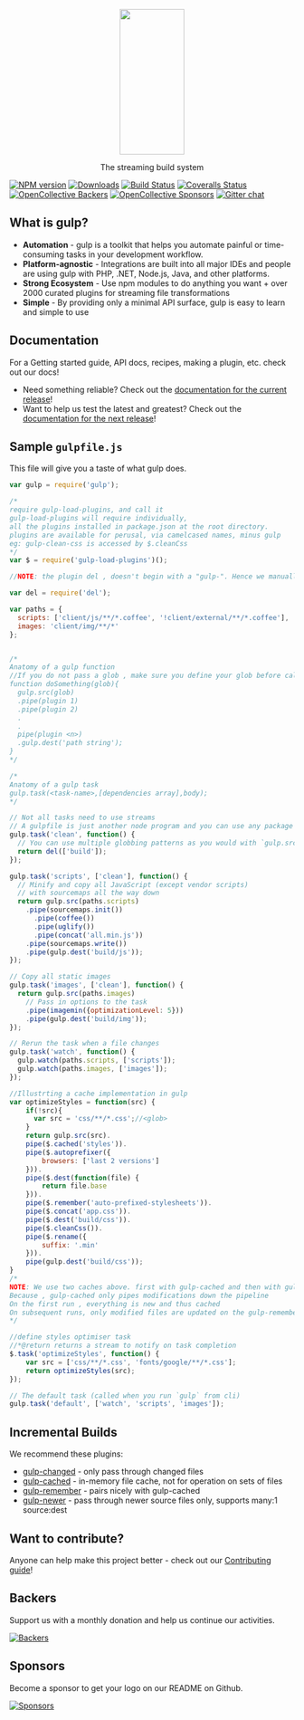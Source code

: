 <p align="center">
  <a href="http://gulpjs.com">
    <img height="257" width="114" src="https://raw.githubusercontent.com/gulpjs/artwork/master/gulp-2x.png">
  </a>
  <p align="center">The streaming build system</p>
</p>

[![NPM version][npm-image]][npm-url] [![Downloads][downloads-image]][npm-url] [![Build Status][travis-image]][travis-url] [![Coveralls Status][coveralls-image]][coveralls-url] [![OpenCollective Backers][backer-badge]][backer-url] [![OpenCollective Sponsors][sponsor-badge]][sponsor-url] [![Gitter chat][gitter-image]][gitter-url]


## What is gulp?

- **Automation** - gulp is a toolkit that helps you automate painful or time-consuming tasks in your development workflow.
- **Platform-agnostic** - Integrations are built into all major IDEs and people are using gulp with PHP, .NET, Node.js, Java, and other platforms.
- **Strong Ecosystem** - Use npm modules to do anything you want + over 2000 curated plugins for streaming file transformations
- **Simple** - By providing only a minimal API surface, gulp is easy to learn and simple to use

## Documentation

For a Getting started guide, API docs, recipes, making a plugin, etc. check out our docs!

- Need something reliable? Check out the [documentation for the current release](/docs/README.md)!
- Want to help us test the latest and greatest? Check out the [documentation for the next release](https://github.com/gulpjs/gulp/tree/4.0)!

## Sample `gulpfile.js`

This file will give you a taste of what gulp does.

```js
var gulp = require('gulp');

/*
require gulp-load-plugins, and call it
gulp-load-plugins will require individually,
all the plugins installed in package.json at the root directory.
plugins are available for perusal, via camelcased names, minus gulp
eg: gulp-clean-css is accessed by $.cleanCss
*/
var $ = require('gulp-load-plugins')();

//NOTE: the plugin del , doesn't begin with a "gulp-". Hence we manually load it into gulpfile

var del = require('del');

var paths = {
  scripts: ['client/js/**/*.coffee', '!client/external/**/*.coffee'],
  images: 'client/img/**/*'
};


/*
Anatomy of a gulp function
//If you do not pass a glob , make sure you define your glob before calling gulp.src();
function doSomething(glob){
  gulp.src(glob)
  .pipe(plugin 1)
  .pipe(plugin 2)
  .
  .
  pipe(plugin <n>)
  .gulp.dest('path string');
}
*/

/*
Anatomy of a gulp task
gulp.task(<task-name>,[dependencies array],body);
*/

// Not all tasks need to use streams
// A gulpfile is just another node program and you can use any package available on npm
gulp.task('clean', function() {
  // You can use multiple globbing patterns as you would with `gulp.src`
  return del(['build']);
});

gulp.task('scripts', ['clean'], function() {
  // Minify and copy all JavaScript (except vendor scripts)
  // with sourcemaps all the way down
  return gulp.src(paths.scripts)
    .pipe(sourcemaps.init())
      .pipe(coffee())
      .pipe(uglify())
      .pipe(concat('all.min.js'))
    .pipe(sourcemaps.write())
    .pipe(gulp.dest('build/js'));
});

// Copy all static images
gulp.task('images', ['clean'], function() {
  return gulp.src(paths.images)
    // Pass in options to the task
    .pipe(imagemin({optimizationLevel: 5}))
    .pipe(gulp.dest('build/img'));
});

// Rerun the task when a file changes
gulp.task('watch', function() {
  gulp.watch(paths.scripts, ['scripts']);
  gulp.watch(paths.images, ['images']);
});

//Illustrting a cache implementation in gulp
var optimizeStyles = function(src) {
    if(!src){
      var src = 'css/**/*.css';//<glob>
    }
    return gulp.src(src).
    pipe($.cached('styles')).
    pipe($.autoprefixer({
        browsers: ['last 2 versions']
    })).
    pipe($.dest(function(file) {
        return file.base
    })).
    pipe($.remember('auto-prefixed-stylesheets')).
    pipe($.concat('app.css')).
    pipe($.dest('build/css')).
    pipe($.cleanCss()).
    pipe($.rename({
        suffix: '.min'
    })).
    pipe(gulp.dest('build/css'));
}
/*
NOTE: We use two caches above. first with gulp-cached and then with gulp-remember
Because , gulp-cached only pipes modifications down the pipeline
On the first run , everything is new and thus cached
On subsequent runs, only modified files are updated on the gulp-remember cache
*/

//define styles optimiser task
//*@return returns a stream to notify on task completion
$.task('optimizeStyles', function() {
    var src = ['css/**/*.css', 'fonts/google/**/*.css'];
    return optimizeStyles(src);
});

// The default task (called when you run `gulp` from cli)
gulp.task('default', ['watch', 'scripts', 'images']);
```

## Incremental Builds

We recommend these plugins:

- [gulp-changed](https://github.com/sindresorhus/gulp-changed) - only pass through changed files
- [gulp-cached](https://github.com/contra/gulp-cached) - in-memory file cache, not for operation on sets of files
- [gulp-remember](https://github.com/ahaurw01/gulp-remember) - pairs nicely with gulp-cached
- [gulp-newer](https://github.com/tschaub/gulp-newer) - pass through newer source files only, supports many:1 source:dest

## Want to contribute?

Anyone can help make this project better - check out our [Contributing guide](/CONTRIBUTING.md)!

## Backers

Support us with a monthly donation and help us continue our activities.

[![Backers][backers-image]][support-url]

## Sponsors

Become a sponsor to get your logo on our README on Github.

[![Sponsors][sponsors-image]][support-url]

[downloads-image]: https://img.shields.io/npm/dm/gulp.svg
[npm-url]: https://www.npmjs.com/package/gulp
[npm-image]: https://img.shields.io/npm/v/gulp.svg

[travis-url]: https://travis-ci.org/gulpjs/gulp
[travis-image]: https://img.shields.io/travis/gulpjs/gulp/master.svg

[coveralls-url]: https://coveralls.io/r/gulpjs/gulp
[coveralls-image]: https://img.shields.io/coveralls/gulpjs/gulp/master.svg

[gitter-url]: https://gitter.im/gulpjs/gulp
[gitter-image]: https://badges.gitter.im/gulpjs/gulp.svg

[backer-url]: #backers
[backer-badge]: https://opencollective.com/gulpjs/backers/badge.svg?color=blue
[sponsor-url]: #sponsors
[sponsor-badge]: https://opencollective.com/gulpjs/sponsors/badge.svg?color=blue

[support-url]: https://opencollective.com/gulpjs#support

[backers-image]: https://opencollective.com/gulpjs/backers.svg
[sponsors-image]: https://opencollective.com/gulpjs/sponsors.svg
